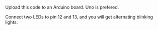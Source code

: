 Upload this code to an Arduino board. Uno is prefered.

Connect two LEDs to pin 12 and 13, and you will get alternating blinking lights.
